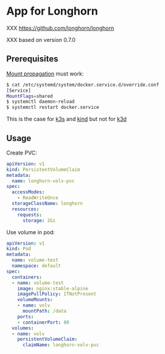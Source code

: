 # App for Longhorn

XXX https://github.com/longhorn/longhorn

XXX based on version 0.7.0

## Prerequisites

[Mount propagation](https://kubernetes.io/docs/concepts/storage/volumes/#mount-propagation) must work:

```bash
$ cat /etc/systemd/system/docker.service.d/override.conf
[Service]
MountFlags=shared
$ systemctl daemon-reload
$ systemctl restart docker.service
```

This is the case for [k3s](https://github.com/rancher/k3s) and [kind](https://github.com/kubernetes-sigs/kind) but not for [k3d](https://github.com/rancher/k3d)

## Usage

Create PVC:

```yaml
apiVersion: v1
kind: PersistentVolumeClaim
metadata:
  name: longhorn-volv-pvc
spec:
  accessModes:
    - ReadWriteOnce
  storageClassName: longhorn
  resources:
    requests:
      storage: 2Gi
```

Use volume in pod:

```yaml
apiVersion: v1
kind: Pod
metadata:
  name: volume-test
  namespace: default
spec:
  containers:
  - name: volume-test
    image: nginx:stable-alpine
    imagePullPolicy: IfNotPresent
    volumeMounts:
    - name: volv
      mountPath: /data
    ports:
    - containerPort: 80
  volumes:
  - name: volv
    persistentVolumeClaim:
      claimName: longhorn-volv-pvc
```
